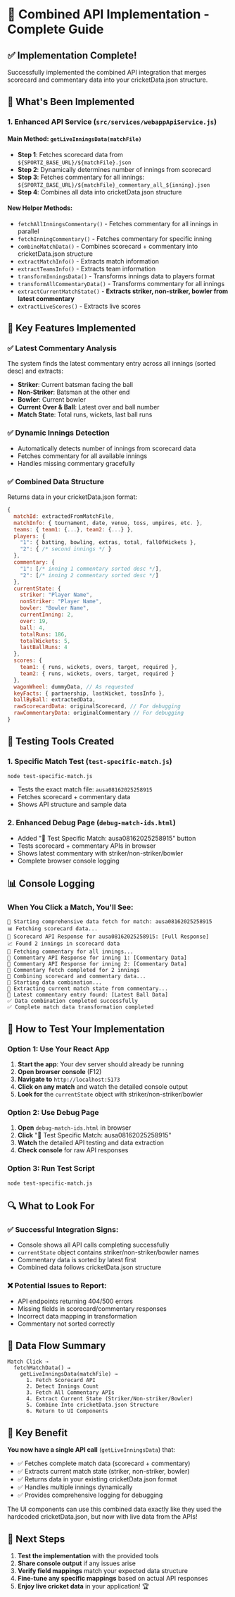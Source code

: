 # 🏏 Combined API Implementation - Complete Guide

## ✅ Implementation Complete!

Successfully implemented the combined API integration that merges scorecard and commentary data into your cricketData.json structure.

## 🚀 What's Been Implemented

### 1. **Enhanced API Service** (`src/services/webappApiService.js`)

#### Main Method: `getLiveInningsData(matchFile)`
- **Step 1**: Fetches scorecard data from `${SPORTZ_BASE_URL}/${matchFile}.json`
- **Step 2**: Dynamically determines number of innings from scorecard
- **Step 3**: Fetches commentary for all innings: `${SPORTZ_BASE_URL}/${matchFile}_commentary_all_${inning}.json`
- **Step 4**: Combines all data into cricketData.json structure

#### New Helper Methods:
- `fetchAllInningsCommentary()` - Fetches commentary for all innings in parallel
- `fetchInningCommentary()` - Fetches commentary for specific inning
- `combineMatchData()` - Combines scorecard + commentary into cricketData.json structure
- `extractMatchInfo()` - Extracts match information
- `extractTeamsInfo()` - Extracts team information
- `transformInningsData()` - Transforms innings data to players format
- `transformAllCommentaryData()` - Transforms commentary for all innings
- `extractCurrentMatchState()` - **Extracts striker, non-striker, bowler from latest commentary**
- `extractLiveScores()` - Extracts live scores

## 🎯 Key Features Implemented

### ✅ **Latest Commentary Analysis**
The system finds the latest commentary entry across all innings (sorted desc) and extracts:
- **Striker**: Current batsman facing the ball
- **Non-Striker**: Batsman at the other end
- **Bowler**: Current bowler
- **Current Over & Ball**: Latest over and ball number
- **Match State**: Total runs, wickets, last ball runs

### ✅ **Dynamic Innings Detection**
- Automatically detects number of innings from scorecard data
- Fetches commentary for all available innings
- Handles missing commentary gracefully

### ✅ **Combined Data Structure**
Returns data in your cricketData.json format:
```javascript
{
  matchId: extractedFromMatchFile,
  matchInfo: { tournament, date, venue, toss, umpires, etc. },
  teams: { team1: {...}, team2: {...} },
  players: { 
    "1": { batting, bowling, extras, total, fallOfWickets },
    "2": { /* second innings */ }
  },
  commentary: {
    "1": [/* inning 1 commentary sorted desc */],
    "2": [/* inning 2 commentary sorted desc */]
  },
  currentState: {
    striker: "Player Name",
    nonStriker: "Player Name", 
    bowler: "Bowler Name",
    currentInning: 2,
    over: 19,
    ball: 4,
    totalRuns: 186,
    totalWickets: 5,
    lastBallRuns: 4
  },
  scores: {
    team1: { runs, wickets, overs, target, required },
    team2: { runs, wickets, overs, target, required }
  },
  wagonWheel: dummyData, // As requested
  keyFacts: { partnership, lastWicket, tossInfo },
  ballByBall: extractedData,
  rawScorecardData: originalScorecard, // For debugging
  rawCommentaryData: originalCommentary // For debugging
}
```

## 🧪 Testing Tools Created

### 1. **Specific Match Test** (`test-specific-match.js`)
```bash
node test-specific-match.js
```
- Tests the exact match file: `ausa08162025258915`
- Fetches scorecard + commentary data
- Shows API structure and sample data

### 2. **Enhanced Debug Page** (`debug-match-ids.html`)
- Added "🎯 Test Specific Match: ausa08162025258915" button
- Tests scorecard + commentary APIs in browser
- Shows latest commentary with striker/non-striker/bowler
- Complete browser console logging

## 📊 Console Logging

### When You Click a Match, You'll See:
```
🚀 Starting comprehensive data fetch for match: ausa08162025258915
📊 Fetching scorecard data...
🏏 Scorecard API Response for ausa08162025258915: [Full Response]
📈 Found 2 innings in scorecard data
💬 Fetching commentary for all innings...
💬 Commentary API Response for inning 1: [Commentary Data]
💬 Commentary API Response for inning 2: [Commentary Data]
📝 Commentary fetch completed for 2 innings
🔄 Combining scorecard and commentary data...
🔄 Starting data combination...
🎯 Extracting current match state from commentary...
📍 Latest commentary entry found: [Latest Ball Data]
✅ Data combination completed successfully
✅ Complete match data transformation completed
```

## 🎯 How to Test Your Implementation

### Option 1: Use Your React App
1. **Start the app**: Your dev server should already be running
2. **Open browser console** (F12)
3. **Navigate to** `http://localhost:5173`
4. **Click on any match** and watch the detailed console output
5. **Look for** the `currentState` object with striker/non-striker/bowler

### Option 2: Use Debug Page
1. **Open** `debug-match-ids.html` in browser
2. **Click** "🎯 Test Specific Match: ausa08162025258915"
3. **Watch** the detailed API testing and data extraction
4. **Check console** for raw API responses

### Option 3: Run Test Script
```bash
node test-specific-match.js
```

## 🔍 What to Look For

### ✅ **Successful Integration Signs:**
- Console shows all API calls completing successfully
- `currentState` object contains striker/non-striker/bowler names
- Commentary data is sorted by latest first
- Combined data follows cricketData.json structure

### ❌ **Potential Issues to Report:**
- API endpoints returning 404/500 errors
- Missing fields in scorecard/commentary responses
- Incorrect data mapping in transformation
- Commentary not sorted correctly

## 📝 Data Flow Summary

```
Match Click → 
  fetchMatchData() → 
    getLiveInningsData(matchFile) → 
      1. Fetch Scorecard API
      2. Detect Innings Count
      3. Fetch All Commentary APIs
      4. Extract Current State (Striker/Non-striker/Bowler)
      5. Combine Into cricketData.json Structure
      6. Return to UI Components
```

## 🎯 Key Benefit

**You now have a single API call** (`getLiveInningsData`) that:
- ✅ Fetches complete match data (scorecard + commentary)
- ✅ Extracts current match state (striker, non-striker, bowler)
- ✅ Returns data in your existing cricketData.json format
- ✅ Handles multiple innings dynamically
- ✅ Provides comprehensive logging for debugging

The UI components can use this combined data exactly like they used the hardcoded cricketData.json, but now with live data from the APIs!

## 🚀 Next Steps

1. **Test the implementation** with the provided tools
2. **Share console output** if any issues arise
3. **Verify field mappings** match your expected data structure
4. **Fine-tune any specific mappings** based on actual API responses
5. **Enjoy live cricket data** in your application! 🏆
